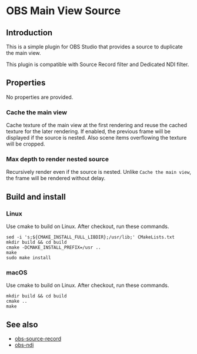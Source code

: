 # OBS Main View Source

## Introduction

This is a simple plugin for OBS Studio that provides a source to duplicate the main view.

This plugin is compatible with Source Record filter and Dedicated NDI filter.

## Properties

No properties are provided.

### Cache the main view

Cache texture of the main view at the first rendering and reuse the cached texture for the later rendering.
If enabled, the previous frame will be displayed if the source is nested. Also scene items overflowing the texture will be cropped.

### Max depth to render nested source

Recursively render even if the source is nested.
Unlike `Cache the main view`, the frame will be rendered without delay.

## Build and install
### Linux
Use cmake to build on Linux. After checkout, run these commands.
```
sed -i 's;${CMAKE_INSTALL_FULL_LIBDIR};/usr/lib;' CMakeLists.txt
mkdir build && cd build
cmake -DCMAKE_INSTALL_PREFIX=/usr ..
make
sudo make install
```

### macOS
Use cmake to build on Linux. After checkout, run these commands.
```
mkdir build && cd build
cmake ..
make
```

## See also
- [obs-source-record](https://github.com/exeldro/obs-source-record)
- [obs-ndi](https://github.com/Palakis/obs-ndi)
